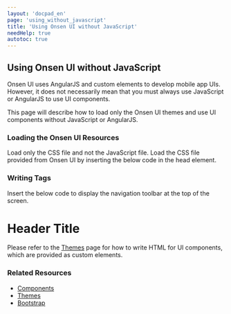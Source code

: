 ```yaml
---
layout: 'docpad_en'
page: 'using_without_javascript'
title: 'Using Onsen UI without JavaScript'
needHelp: true
autotoc: true
---
```


## Using Onsen UI without JavaScript

Onsen UI uses AngularJS and custom elements to develop mobile app UIs. However, it does not necessarily mean that you must always use JavaScript or AngularJS to use UI components.

This page will describe how to load only the Onsen UI themes and use UI components without JavaScript or AngularJS.

### Loading the Onsen UI Resources

Load only the CSS file and not the JavaScript file. Load the CSS file provided from Onsen UI by inserting the below code in the head element.

  <link rel="stylesheet" href="lib/onsen/css/onsenui.css">  
  <link rel="stylesheet" href="lib/onsen/css/topcoat-mobile-onsen-ios7.css">

### Writing Tags

Insert the below code to display the navigation toolbar at the top of the screen.

  <div class="topcoat-navigation-bar">
    <div class="topcoat-navigation-bar__item center full">
      <h1 class="topcoat-navigation-bar__title">Header Title</h1>
    </div>
  </div>

Please refer to the [Themes](/themes/) page for how to write HTML for UI components, which are provided as custom elements.

### Related Resources

 * <a href="/guide/components.html">Components</a>
 * <a href="/themes">Themes</a>
 * <a href="/guide/bootstrap.html">Bootstrap</a>

